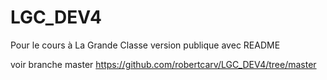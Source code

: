 # LGC_DEV4
Pour le cours à La Grande Classe version publique avec README

voir branche master https://github.com/robertcarv/LGC_DEV4/tree/master
